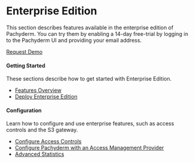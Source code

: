<link rel="stylesheet" type="text/css" href="/assets/stylesheets/extra.css">

# Enterprise Edition

This section describes features available in the enterprise
edition of Pachyderm. You can try them by enabling a
14-day free-trial by logging in to the Pachyderm UI and
providing your email address.

<a href="https://share.hsforms.com/1kC3bWgvMQve902wrlyh8RA2ttwt" class="button1">Request Demo</a>

<div class="row">
  <div class="column-2">
    <div class="card-square mdl-card mdl-shadow--2dp">
      <div class="mdl-card__title mdl-card--expand">
        <h4 class="mdl-card__title-text">Getting Started &nbsp;&nbsp;&nbsp;<i class="fa fa-rocket"></i></h4>
      </div>
      <div class="mdl-card__supporting-text">
        These sections describe how to get started
        with Enterprise Edition.
      </div>
      <div class="mdl-card__actions mdl-card--border">
        <ul>
          <li><a href="overview/" class="mdl-button mdl-button--colored mdl-js-button mdl-js-ripple-effect">
            Features Overview
          </a>
          </li>
          <li><a href="deployment/" class="mdl-button mdl-button--colored mdl-js-button mdl-js-ripple-effect">
            Deploy Enterprise Edition
          </a>
          </li>
       </ul>
      </div>
    </div>
  </div>
  <div class="column-2">
    <div class="card-square mdl-card mdl-shadow--2dp">
      <div class="mdl-card__title mdl-card--expand">
        <h4 class="mdl-card__title-text">Configuration &nbsp;&nbsp;&nbsp;<i class="fa fa-cogs"></i></h4>
      </div>
      <div class="mdl-card__supporting-text">
        Learn how to configure and use enterprise
        features, such as access controls and
        the S3 gateway.
      </div>
      <div class="mdl-card__actions mdl-card--border">
        <ul>
          <li><a href="auth/auth/" class="mdl-button mdl-button--colored mdl-js-button mdl-js-ripple-effect">
            Configure Access Controls
          </a>
          </li>
          <li><a href="saml/" class="mdl-button mdl-button--colored mdl-js-button mdl-js-ripple-effect">
            Configure Pachyderm with an Access Management Provider
          </a>
          </li>
          <li><a href="stats/" class="mdl-button mdl-button--colored mdl-js-button mdl-js-ripple-effect">
            Advanced Statistics
          </a>
          </li>
        </ul>
       </div>
     </div>
  </div>
</div>

